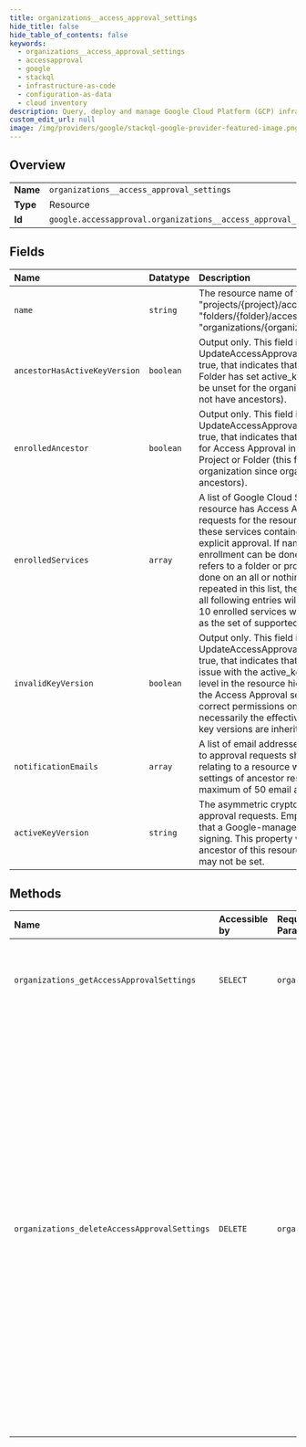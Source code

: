 ```yaml
---
title: organizations__access_approval_settings
hide_title: false
hide_table_of_contents: false
keywords:
  - organizations__access_approval_settings
  - accessapproval
  - google    
  - stackql
  - infrastructure-as-code
  - configuration-as-data
  - cloud inventory
description: Query, deploy and manage Google Cloud Platform (GCP) infrastructure and resources using SQL
custom_edit_url: null
image: /img/providers/google/stackql-google-provider-featured-image.png
---
```

  
    

## Overview
<table><tbody>
<tr><td><b>Name</b></td><td><code>organizations__access_approval_settings</code></td></tr>
<tr><td><b>Type</b></td><td>Resource</td></tr>
<tr><td><b>Id</b></td><td><code>google.accessapproval.organizations__access_approval_settings</code></td></tr>
</tbody></table>

## Fields
| Name | Datatype | Description |
|:-----|:---------|:------------|
| `name` | `string` | The resource name of the settings. Format is one of: * "projects/&#123;project&#125;/accessApprovalSettings" * "folders/&#123;folder&#125;/accessApprovalSettings" * "organizations/&#123;organization&#125;/accessApprovalSettings" |
| `ancestorHasActiveKeyVersion` | `boolean` | Output only. This field is read only (not settable via UpdateAccessApprovalSettings method). If the field is true, that indicates that an ancestor of this Project or Folder has set active_key_version (this field will always be unset for the organization since organizations do not have ancestors). |
| `enrolledAncestor` | `boolean` | Output only. This field is read only (not settable via UpdateAccessApprovalSettings method). If the field is true, that indicates that at least one service is enrolled for Access Approval in one or more ancestors of the Project or Folder (this field will always be unset for the organization since organizations do not have ancestors). |
| `enrolledServices` | `array` | A list of Google Cloud Services for which the given resource has Access Approval enrolled. Access requests for the resource given by name against any of these services contained here will be required to have explicit approval. If name refers to an organization, enrollment can be done for individual services. If name refers to a folder or project, enrollment can only be done on an all or nothing basis. If a cloud_product is repeated in this list, the first entry will be honored and all following entries will be discarded. A maximum of 10 enrolled services will be enforced, to be expanded as the set of supported services is expanded. |
| `invalidKeyVersion` | `boolean` | Output only. This field is read only (not settable via UpdateAccessApprovalSettings method). If the field is true, that indicates that there is some configuration issue with the active_key_version configured at this level in the resource hierarchy (e.g. it doesn't exist or the Access Approval service account doesn't have the correct permissions on it, etc.) This key version is not necessarily the effective key version at this level, as key versions are inherited top-down. |
| `notificationEmails` | `array` | A list of email addresses to which notifications relating to approval requests should be sent. Notifications relating to a resource will be sent to all emails in the settings of ancestor resources of that resource. A maximum of 50 email addresses are allowed. |
| `activeKeyVersion` | `string` | The asymmetric crypto key version to use for signing approval requests. Empty active_key_version indicates that a Google-managed key should be used for signing. This property will be ignored if set by an ancestor of this resource, and new non-empty values may not be set. |
## Methods
| Name | Accessible by | Required Params | Description |
|:-----|:--------------|:----------------|:------------|
| `organizations_getAccessApprovalSettings` | `SELECT` | `organizationsId` | Gets the settings associated with a project, folder, or organization. |
| `organizations_deleteAccessApprovalSettings` | `DELETE` | `organizationsId` | Deletes the settings associated with a project, folder, or organization. This will have the effect of disabling Access Approval for the project, folder, or organization, but only if all ancestors also have Access Approval disabled. If Access Approval is enabled at a higher level of the hierarchy, then Access Approval will still be enabled at this level as the settings are inherited. |
